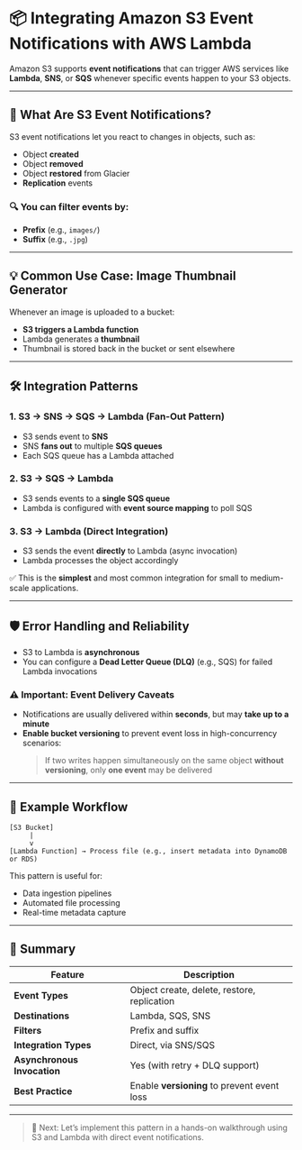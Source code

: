 # 📦 Integrating Amazon S3 Event Notifications with AWS Lambda

Amazon S3 supports **event notifications** that can trigger AWS services like **Lambda**, **SNS**, or **SQS** whenever specific events happen to your S3 objects.

---

## 🔔 What Are S3 Event Notifications?

S3 event notifications let you react to changes in objects, such as:

- Object **created**
- Object **removed**
- Object **restored** from Glacier
- **Replication** events

### 🔍 You can filter events by:
- **Prefix** (e.g., `images/`)
- **Suffix** (e.g., `.jpg`)

---

## 💡 Common Use Case: Image Thumbnail Generator

Whenever an image is uploaded to a bucket:
- **S3 triggers a Lambda function**
- Lambda generates a **thumbnail**
- Thumbnail is stored back in the bucket or sent elsewhere

---

## 🛠 Integration Patterns

### 1. **S3 → SNS → SQS → Lambda (Fan-Out Pattern)**
- S3 sends event to **SNS**
- SNS **fans out** to multiple **SQS queues**
- Each SQS queue has a Lambda attached

### 2. **S3 → SQS → Lambda**
- S3 sends events to a **single SQS queue**
- Lambda is configured with **event source mapping** to poll SQS

### 3. **S3 → Lambda (Direct Integration)**
- S3 sends the event **directly** to Lambda (async invocation)
- Lambda processes the object accordingly

✅ This is the **simplest** and most common integration for small to medium-scale applications.

---

## 🛡️ Error Handling and Reliability

- S3 to Lambda is **asynchronous**
- You can configure a **Dead Letter Queue (DLQ)** (e.g., SQS) for failed Lambda invocations

### ⚠️ Important: Event Delivery Caveats
- Notifications are usually delivered within **seconds**, but may **take up to a minute**
- **Enable bucket versioning** to prevent event loss in high-concurrency scenarios:
  > If two writes happen simultaneously on the same object **without versioning**, only **one event** may be delivered

---

## 🔄 Example Workflow

```text
[S3 Bucket]
     |
     v
[Lambda Function] → Process file (e.g., insert metadata into DynamoDB or RDS)
```

This pattern is useful for:
- Data ingestion pipelines
- Automated file processing
- Real-time metadata capture

---

## 📝 Summary

| Feature                     | Description                                             |
|-----------------------------|---------------------------------------------------------|
| **Event Types**             | Object create, delete, restore, replication             |
| **Destinations**            | Lambda, SQS, SNS                                        |
| **Filters**                 | Prefix and suffix                                       |
| **Integration Types**       | Direct, via SNS/SQS                                     |
| **Asynchronous Invocation** | Yes (with retry + DLQ support)                          |
| **Best Practice**           | Enable **versioning** to prevent event loss             |

---

> 🧪 Next: Let’s implement this pattern in a hands-on walkthrough using S3 and Lambda with direct event notifications.